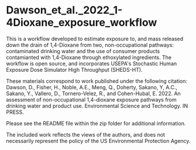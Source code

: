 # Dawson_et_al._2022_1-4Dioxane_exposure_workflow 
This is a workflow developed to estimate exposure to, and mass released down the drain of 1,4-Dioxane from two, non-occupational pathways: contaminated drinking water and the use of consumer products contamianted with 1,4-Dioxane through ethoxylated ingredients. The workflow is open source, and incorporates USEPA's Stochastic Human Exposure Dose Simulator High Throughput (SHEDS-HT).

These materials correspond to work published under the following citation:  
Dawson, D., Fisher, H., Noble, A.E., Meng, Q., Doherty, Sakano, Y, A.C., Sakano, Y., Vallero, D., Tornero-Velez, R., and Cohen-Hubal, E. 2022. An assessment of non-occupational 1,4-dioxane exposure pathways from drinking water and product use. Environmental Science and Technology. IN PRESS. 

Please see the README file within the zip folder for additional information.

The included work reflects the views of the authors, and does not necessarily represent the policy of the US Environmental Protection Agency.
